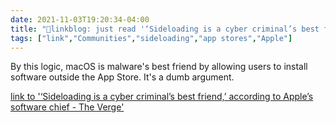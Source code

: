 ```yaml
---
date: 2021-11-03T19:20:34-04:00
title: "🔗linkblog: just read '‘Sideloading is a cyber criminal’s best friend,’ according to Apple’s software chief - The Verge'"
tags: ["link","Communities","sideloading","app stores","Apple"]
---
```

By this logic, macOS is malware's best friend by allowing users to install software outside the App Store. It's a dumb argument.
 
[link to '‘Sideloading is a cyber criminal’s best friend,’ according to Apple’s software chief - The Verge'](https://www.theverge.com/2021/11/3/22761724/apple-craig-federighi-ios-sideloading-web-summit-2021-european-commission-digital-markets-act)
